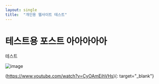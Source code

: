 ```yaml
---
layout: single
title:  "개인용 웹사이트 테스트"
---
```


# 테스트용 포스트 아아아아아

테스트

![image](https://i.namu.wiki/i/c4ydFYf2BImS4tC0LzQx1pshjXVEEW_J50m4i98yL1r-2twwNxchm_Sjnwzjwslysm10BG5YaZI1N6i77uBa9Q.webp) 

(https://www.youtube.com/watch?v=CyOAmEihVHs){: target="_blank"}

